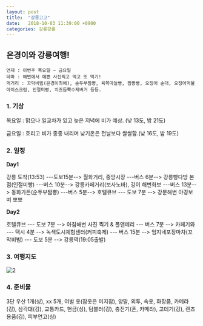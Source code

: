 ```yaml
---
layout: post
title:  "강릉고고"
date:   2018-10-03 11:39:00 +0900
categories: 강릉강릉
---
```


## 은경이와 강릉여행!

```
언제 : 이번주 목요일 ~ 금요일
테마 : 해변에서 예쁜 사진찍고 먹고 또 먹기!
먹거리 : 꼬막비빔(은경이최애), 순두부짬뽕, 육쪽마늘빵, 짬뽕빵, 오징어 순대, 오징어먹물 아이스크림, 인절미빵, 치즈듬뿍수제버거 등등.
```

### 1. 기상

목요일 : 맑으나 일교차가 있고 늦은 저녁에 비가 예상. (낮 13도, 밤 21도)

금요일 :  흐리고 비가 종종 내리며 낮기온은 전날보다 쌀쌀함.(낮 16도, 밤 19도)

### 2. 일정

**Day1**

강릉 도착(13:53)  ---도보15분--> 월화거리, 중앙시장  ---버스 6분--> 강릉빵다방 본점(인절미빵)  ---버스 10분--> 강릉카페거리(보사노바), 깅이 해변화보  ---버스 13분--> 동화가든(순두부짬뽕)  ---버스 5분--> 호텔큐브  --- 도보 7분 --> 강문해변 야경보며 뽀뽀

**Day2**

호텔큐브  --- 도보 7분 --> 아침해변 사진 찍기 & 폴앤메리  --- 버스 7분 --> 카페기와   --- 택시 4분 -->  녹색도시체험센터(커피축제)   --- 버스 15분 -->  엄지네포장마차(꼬막비빔)   --- 도보 5분 --> 강릉역(19:05출발) 

### 3. 여행지도

![2](https://user-images.githubusercontent.com/33653318/46387132-41a41580-c700-11e8-870e-e66ff4ed98d1.PNG)

### 4. 준비물

3단 우산 1개(싱), xx 5개, 여벌 옷(잠옷은 미지참), 양말, 외투, 속옷, 화장품, 카메라(깅), 삼각대(깅), 교통카드, 현금(싱), 텀블러(깅), 충전기(폰, 카메라), 고데기(깅), 렌즈용품(깅), 피부연고(싱)